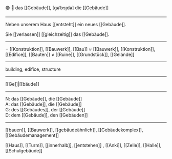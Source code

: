 🟢 🏢 das [[Gebäude]], [ɡəˈbɔɪ̯də]
die [[Gebäude]]

---
Neben unserem Haus [[entsteht]] ein neues [[Gebäude]].

Sie [[verlassen]] [[gleichzeitig]] das [[Gebäude]].

---
= [[Konstruktion]], [[Bauwerk]], [[Bau]]
≈ [[Bauwerk]], [[Konstruktion]], [[Edifice]], [[Bauten]]
≠ [[Ruine]], [[Grundstück]], [[Gelände]]

---
building, edifice, structure

---
[[Ge]]|[[bäude]]

---
N: das [[Gebäude]], die [[Gebäude]]  
A: das [[Gebäude]], die [[Gebäude]]  
G: des [[Gebäudes]], der [[Gebäude]]  
D: dem [[Gebäude]], den [[Gebäuden]]  

---
[[bauen]], [[Bauwerk]], [[gebäudeähnlich]], [[Gebäudekomplex]], [[Gebäudemanagement]]

[[Haus]], [[Turm]], [[innerhalb]], [[entstehen]]
, [[Anki]], [[Zelle]], [[Halle]], [[Schulgebäude]]